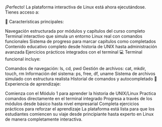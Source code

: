 ¡Perfecto! La plataforma interactiva de Linux está ahora ejecutándose. Tienes acceso a:

🚀 Características principales:

Navegación estructurada por módulos y capítulos del curso completo
Terminal interactivo que simula un entorno Linux real con comandos funcionales
Sistema de progreso para marcar capítulos como completados
Contenido educativo completo desde historia de UNIX hasta administración avanzada
Ejercicios prácticos integrados con el terminal
💻 Terminal funcional incluye:

Comandos de navegación: ls, cd, pwd
Gestión de archivos: cat, mkdir, touch, rm
Información del sistema: ps, free, df, uname
Sistema de archivos simulado con estructura realista
Historial de comandos y autocompletado
🎯 Experiencia de aprendizaje:

Comienza con el Módulo 1 para aprender la historia de UNIX/Linux
Practica comandos directamente en el terminal integrado
Progresa a través de los módulos desde básico hasta nivel empresarial
Completa ejercicios prácticos para reforzar el aprendizaje
La plataforma está lista para que los estudiantes comiencen su viaje desde principiante hasta experto en Linux de manera completamente interactiva.

